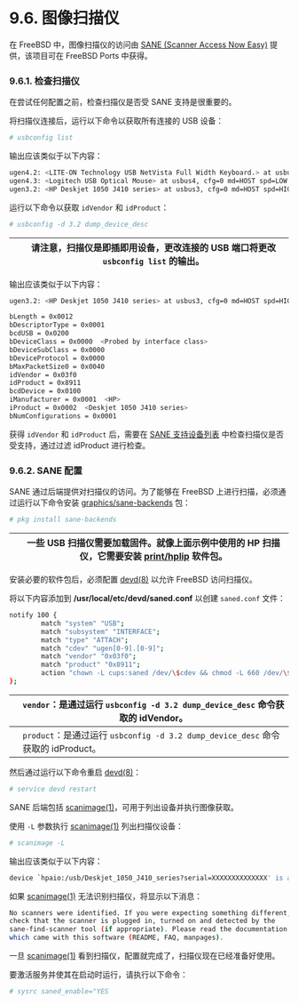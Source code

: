 # 9.6. 图像扫描仪

在 FreeBSD 中，图像扫描仪的访问由 [SANE (Scanner Access Now Easy)](http://www.sane-project.org/) 提供，该项目可在 FreeBSD Ports 中获得。

### 9.6.1. 检查扫描仪

在尝试任何配置之前，检查扫描仪是否受 SANE 支持是很重要的。

将扫描仪连接后，运行以下命令以获取所有连接的 USB 设备：

```bash
# usbconfig list
```

输出应该类似于以下内容：

```bash
ugen4.2: <LITE-ON Technology USB NetVista Full Width Keyboard.> at usbus4, cfg=0 md=HOST spd=LOW (1.5Mbps) pwr=ON (70mA)
ugen4.3: <Logitech USB Optical Mouse> at usbus4, cfg=0 md=HOST spd=LOW (1.5Mbps) pwr=ON (100mA)
ugen3.2: <HP Deskjet 1050 J410 series> at usbus3, cfg=0 md=HOST spd=HIGH (480Mbps) pwr=ON (2mA)
```

运行以下命令以获取 `idVendor` 和 `idProduct`：

```bash
# usbconfig -d 3.2 dump_device_desc
```

|     | 请注意，扫描仪是即插即用设备，更改连接的 USB 端口将更改 `usbconfig list` 的输出。 |
| --- | --------------------------------------------------------------------------------- |

输出应该类似于以下内容：

```bash
ugen3.2: <HP Deskjet 1050 J410 series> at usbus3, cfg=0 md=HOST spd=HIGH (480Mbps) pwr=ON (2mA)

bLength = 0x0012
bDescriptorType = 0x0001
bcdUSB = 0x0200
bDeviceClass = 0x0000  <Probed by interface class>
bDeviceSubClass = 0x0000
bDeviceProtocol = 0x0000
bMaxPacketSize0 = 0x0040
idVendor = 0x03f0
idProduct = 0x8911
bcdDevice = 0x0100
iManufacturer = 0x0001  <HP>
iProduct = 0x0002  <Deskjet 1050 J410 series>
bNumConfigurations = 0x0001
```

获得 `idVendor` 和 `idProduct` 后，需要在 [SANE 支持设备列表](http://www.sane-project.org/lists/sane-mfgs-cvs.html) 中检查扫描仪是否受支持，通过过滤 idProduct 进行检查。

### 9.6.2. SANE 配置

SANE 通过后端提供对扫描仪的访问。为了能够在 FreeBSD 上进行扫描，必须通过运行以下命令安装 [graphics/sane-backends](https://cgit.freebsd.org/ports/tree/graphics/sane-backends/) 包：

```bash
# pkg install sane-backends
```

|     | 一些 USB 扫描仪需要加载固件。就像上面示例中使用的 HP 扫描仪，它需要安装 [print/hplip](https://cgit.freebsd.org/ports/tree/print/hplip/) 软件包。 |
| --- | ------------------------------------------------------------------------------------------------------------------------------------------------ |

安装必要的软件包后，必须配置 [devd(8)](https://man.freebsd.org/cgi/man.cgi?query=devd&sektion=8&format=html) 以允许 FreeBSD 访问扫描仪。

将以下内容添加到 **/usr/local/etc/devd/saned.conf** 以创建 `saned.conf` 文件：

```bash
notify 100 {
        match "system" "USB";
        match "subsystem" "INTERFACE";
        match "type" "ATTACH";
        match "cdev" "ugen[0-9].[0-9]";
        match "vendor" "0x03f0";
        match "product" "0x8911";
        action "chown -L cups:saned /dev/\$cdev && chmod -L 660 /dev/\$cdev";
};
```

|     | `vendor`：是通过运行 `usbconfig -d 3.2 dump_device_desc` 命令获取的 idVendor。   |
| --- | -------------------------------------------------------------------------------- |
|     | `product`：是通过运行 `usbconfig -d 3.2 dump_device_desc` 命令获取的 idProduct。 |

然后通过运行以下命令重启 [devd(8)](https://man.freebsd.org/cgi/man.cgi?query=devd&sektion=8&format=html)：

```bash
# service devd restart
```

SANE 后端包括 [scanimage(1)](https://man.freebsd.org/cgi/man.cgi?query=scanimage&sektion=1&format=html)，可用于列出设备并执行图像获取。

使用 `-L` 参数执行 [scanimage(1)](https://man.freebsd.org/cgi/man.cgi?query=scanimage&sektion=1&format=html) 列出扫描仪设备：

```bash
# scanimage -L
```

输出应该类似于以下内容：

```bash
device `hpaio:/usb/Deskjet_1050_J410_series?serial=XXXXXXXXXXXXXX' is a Hewlett-Packard Deskjet_1050_J410_series all-in-one
```

如果 [scanimage(1)](https://man.freebsd.org/cgi/man.cgi?query=scanimage&sektion=1&format=html) 无法识别扫描仪，将显示以下消息：

```bash
No scanners were identified. If you were expecting something different,
check that the scanner is plugged in, turned on and detected by the
sane-find-scanner tool (if appropriate). Please read the documentation
which came with this software (README, FAQ, manpages).
```

一旦 [scanimage(1)](https://man.freebsd.org/cgi/man.cgi?query=scanimage&sektion=1&format=html) 看到扫描仪，配置就完成了，扫描仪现在已经准备好使用。

要激活服务并使其在启动时运行，请执行以下命令：

```bash
# sysrc saned_enable="YES
```
